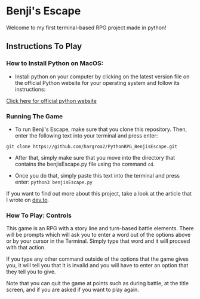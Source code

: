 # Benji's Escape

Welcome to my first terminal-based RPG project made in python!

## Instructions To Play

### How to Install Python on MacOS:

- Install python on your computer by clicking on the latest version file on the official Python website for your operating system and follow its instructions:

[Click here for official python website](https://www.python.org/downloads/)

### Running The Game

- To run Benji's Escape, make sure that you clone this repository. Then, enter the following text into your terminal and press enter:

`git clone https://github.com/hargroa2/PythonRPG_BenjisEscape.git`

- After that, simply make sure that you move into the directory that contains the benjisEscape.py file using the command `cd`.

- Once you do that, simply paste this text into the terminal and press enter:
  `python3 benjisEscape.py`

If you want to find out more about this project, take a look at the article that I wrote on [dev.to](https://dev.to/hargroa2/i-made-an-rpg-game-in-python-for-the-first-time-3i0k).

### How To Play: Controls

This game is an RPG with a story line and turn-based battle elements. There will be prompts which will ask you to enter a word out of the options above or by your cursor in the Terminal. Simply type that word and it will proceed with that action.

If you type any other command outside of the options that the game gives you, it will tell you that it is invalid and you will have to enter an option that they tell you to give.

Note that you can quit the game at points such as during battle, at the title screen, and if you are asked if you want to play again.
